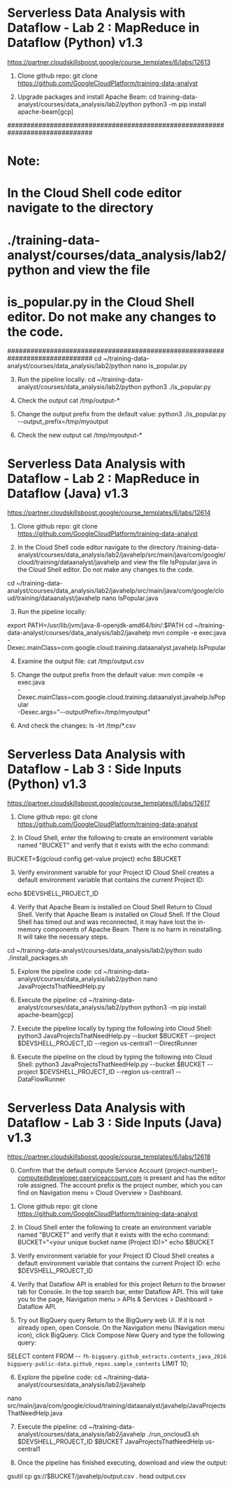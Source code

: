 # Serverless Data Analysis with Dataflow - Lab 2 : MapReduce in Dataflow (Python) v1.3 #

https://partner.cloudskillsboost.google/course_templates/6/labs/12613


1) Clone github repo:
git clone https://github.com/GoogleCloudPlatform/training-data-analyst

2) Upgrade packages and install Apache Beam:
cd training-data-analyst/courses/data_analysis/lab2/python
python3 -m pip install apache-beam[gcp]

##############################################################################
# Note: 
#  In the Cloud Shell code editor navigate to the directory
#  ./training-data-analyst/courses/data_analysis/lab2/python and view the file 
#  is_popular.py in the Cloud Shell editor. Do not make any changes to the code.
##############################################################################
cd ~/training-data-analyst/courses/data_analysis/lab2/python
nano is_popular.py

3) Run the pipeline locally:
cd ~/training-data-analyst/courses/data_analysis/lab2/python
python3 ./is_popular.py

4) Check the output
cat /tmp/output-*

5) Change the output prefix from the default value:
python3 ./is_popular.py --output_prefix=/tmp/myoutput

6) Check the new output
cat /tmp/myoutput-*







# Serverless Data Analysis with Dataflow - Lab 2 : MapReduce in Dataflow (Java) v1.3 #

https://partner.cloudskillsboost.google/course_templates/6/labs/12614

1) Clone github repo:
git clone https://github.com/GoogleCloudPlatform/training-data-analyst

2) In the Cloud Shell code editor navigate to the directory /training-data-analyst/courses/data_analysis/lab2/javahelp/src/main/java/com/google/cloud/training/dataanalyst/javahelp and view the file IsPopular.java in the Cloud Shell editor. Do not make any changes to the code.

cd ~/training-data-analyst/courses/data_analysis/lab2/javahelp/src/main/java/com/google/cloud/training/dataanalyst/javahelp
nano IsPopular.java

3) Run the pipeline locally:
<!-- cd ~/training-data-analyst/courses/data_analysis/lab2/javahelp
mvn compile exec:java -Dexec.mainClass=com.google.cloud.training.dataanalyst.javahelp.IsPopular -->

export PATH=/usr/lib/jvm/java-8-openjdk-amd64/bin/:$PATH
cd ~/training-data-analyst/courses/data_analysis/lab2/javahelp
mvn compile -e exec:java \
 -Dexec.mainClass=com.google.cloud.training.dataanalyst.javahelp.IsPopular

4) Examine the output file:
cat /tmp/output.csv

5) Change the output prefix from the default value:
mvn compile -e exec:java \
  -Dexec.mainClass=com.google.cloud.training.dataanalyst.javahelp.IsPopular \
 -Dexec.args="--outputPrefix=/tmp/myoutput"

6) And check the changes:
ls -lrt /tmp/*.csv







# Serverless Data Analysis with Dataflow - Lab 3 : Side Inputs (Python) v1.3 #

https://partner.cloudskillsboost.google/course_templates/6/labs/12617

1) Clone github repo:
git clone https://github.com/GoogleCloudPlatform/training-data-analyst

2) In Cloud Shell, enter the following to create an environment variable named "BUCKET" and verify that it exists with the echo command:

BUCKET=$(gcloud config get-value project)
echo $BUCKET

3) Verify environment variable for your Project ID
Cloud Shell creates a default environment variable that contains the current Project ID:

echo $DEVSHELL_PROJECT_ID

4) Verify that Apache Beam is installed on Cloud Shell
Return to Cloud Shell. Verify that Apache Beam is installed on Cloud Shell. If the Cloud Shell has timed out and was reconnected, it may have lost the in-memory components of Apache Beam. There is no harm in reinstalling. It will take the necessary steps.

cd ~/training-data-analyst/courses/data_analysis/lab2/python
sudo ./install_packages.sh

5) Explore the pipeline code:
cd ~/training-data-analyst/courses/data_analysis/lab2/python
nano JavaProjectsThatNeedHelp.py

6) Execute the pipeline:
cd ~/training-data-analyst/courses/data_analysis/lab2/python
python3 -m pip install apache-beam[gcp]

6) Execute the pipeline locally by typing the following into Cloud Shell:
python3 JavaProjectsThatNeedHelp.py --bucket $BUCKET --project $DEVSHELL_PROJECT_ID --region us-central1 --DirectRunner

7) Execute the pipeline on the cloud by typing the following into Cloud Shell:
python3 JavaProjectsThatNeedHelp.py --bucket $BUCKET --project $DEVSHELL_PROJECT_ID --region us-central1 --DataFlowRunner









# Serverless Data Analysis with Dataflow - Lab 3 : Side Inputs (Java) v1.3 #

https://partner.cloudskillsboost.google/course_templates/6/labs/12618

0) Confirm that the default compute Service Account {project-number}-compute@developer.gserviceaccount.com is present and has the editor role assigned. The account prefix is the project number, which you can find on Navigation menu > Cloud Overview > Dashboard.

1) Clone github repo:
git clone https://github.com/GoogleCloudPlatform/training-data-analyst

2) In Cloud Shell enter the following to create an environment variable named "BUCKET" and verify that it exists with the echo command:
BUCKET="<your unique bucket name (Project ID)>"
echo $BUCKET

3) Verify environment variable for your Project ID
Cloud Shell creates a default environment variable that contains the current Project ID:
echo $DEVSHELL_PROJECT_ID

4) Verify that Dataflow API is enabled for this project
Return to the browser tab for Console. In the top search bar, enter Dataflow API. This will take you to the page, Navigation menu > APIs & Services > Dashboard > Dataflow API.

5)  Try out BigQuery query
Return to the BigQuery web UI. If it is not already open, open Console. On the Navigation menu (Navigation menu icon), click BigQuery.
Click Compose New Query and type the following query:

SELECT content
FROM 
-- `fh-bigquery.github_extracts.contents_java_2016`
   `bigquery-public-data.github_repos.sample_contents`
LIMIT 10;

6) Explore the pipeline code:
cd ~/training-data-analyst/courses/data_analysis/lab2/javahelp

nano src/main/java/com/google/cloud/training/dataanalyst/javahelp/JavaProjectsThatNeedHelp.java

7) Execute the pipeline:
cd ~/training-data-analyst/courses/data_analysis/lab2/javahelp
./run_oncloud3.sh $DEVSHELL_PROJECT_ID $BUCKET JavaProjectsThatNeedHelp us-central1

8) Once the pipeline has finished executing, download and view the output:

gsutil cp gs://$BUCKET/javahelp/output.csv .
head output.csv